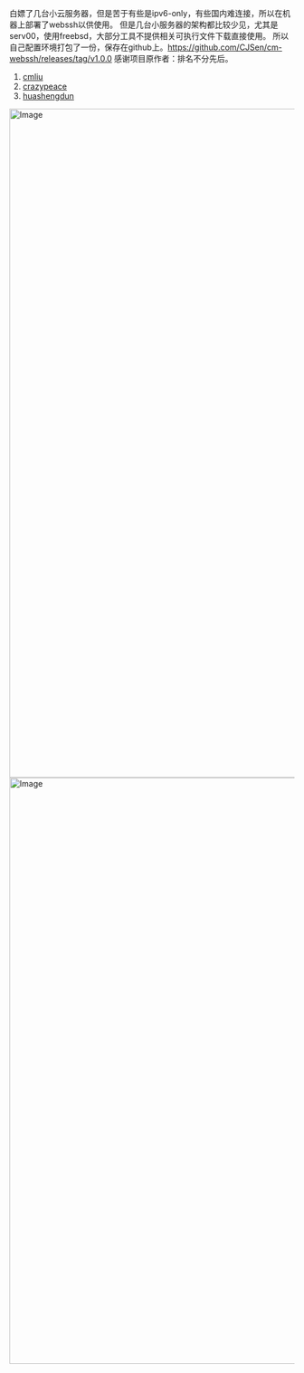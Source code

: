 白嫖了几台小云服务器，但是苦于有些是ipv6-only，有些国内难连接，所以在机器上部署了webssh以供使用。
但是几台小服务器的架构都比较少见，尤其是serv00，使用freebsd，大部分工具不提供相关可执行文件下载直接使用。
所以自己配置环境打包了一份，保存在github上。https://github.com/CJSen/cm-webssh/releases/tag/v1.0.0
感谢项目原作者：排名不分先后。
1.  [cmliu](https://github.com/cmliu/webssh)
2. [crazypeace](https://github.com/crazypeace/huashengdun-webssh)
3. [huashengdun](https://github.com/huashengdun/webssh)

<img width="1181" alt="Image" src="https://github.com/user-attachments/assets/7ee6fff6-2a6a-415e-8036-3a685d525de6" />

<img width="1035" alt="Image" src="https://github.com/user-attachments/assets/a7ac349d-d2d0-44c5-8f97-20e50abd0710" />